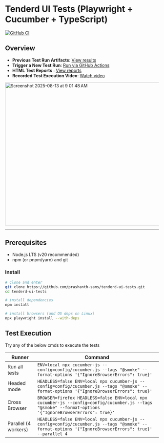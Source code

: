 # Tenderd UI Tests (Playwright + Cucumber + TypeScript)

[![GitHub CI](https://github.com/prashanth-sams/tenderd-ui-tests/actions/workflows/main.yml/badge.svg?branch=main)](https://github.com/prashanth-sams/tenderd-ui-tests/actions/workflows/main.yml)

## Overview

- **Previous Test Run Artifacts**: [View results](https://github.com/prashanth-sams/tenderd-ui-tests/actions/runs/16927978329)  
- **Trigger a New Test Run**: [Run via GitHub Actions](https://github.com/prashanth-sams/tenderd-ui-tests/actions/workflows/main.yml)  
- **HTML Test Reports** : [View reports](https://github.com/prashanth-sams/tenderd-ui-tests/tree/main/test-result)  
- **Recorded Test Execution Video**: [Watch video](https://github.com/prashanth-sams/tenderd-ui-tests/blob/main/UI%20Test%20Execution.mov)  


<img width="1293" height="468" alt="Screenshot 2025-08-13 at 9 01 48 AM" src="https://github.com/user-attachments/assets/21c0a6fa-adf5-452a-b78d-64848200f7da" />

---

## Prerequisites

- Node.js LTS (v20 recommended)
- npm (or pnpm/yarn) and git

### Install
```bash
# clone and enter
git clone https://github.com/prashanth-sams/tenderd-ui-tests.git
cd tenderd-ui-tests

# install dependencies
npm install

# install browsers (and OS deps on Linux)
npx playwright install --with-deps
```

## Test Execution
Try any of the below cmds to execute the tests

| Runner        | Command                       |
| ---           | ---                           |
| Run all tests        | `ENV=local npx cucumber-js --config=config/cucumber.js --tags "@smoke" --format-options '{"IgnoreBrowserErrors": true}'`              |
| Headed mode   | `HEADLESS=false ENV=local npx cucumber-js --config=config/cucumber.js --tags "@smoke" --format-options '{"IgnoreBrowserErrors": true}'`  |
| Cross Browser | `BROWSER=firefox HEADLESS=false ENV=local npx cucumber-js --config=config/cucumber.js --tags "@smoke" --format-options '{"IgnoreBrowserErrors": true}'` |
| Parallel (4 workers) | `HEADLESS=false ENV=local npx cucumber-js --config=config/cucumber.js --tags "@smoke" --format-options '{"IgnoreBrowserErrors": true}' --parallel 4` |

